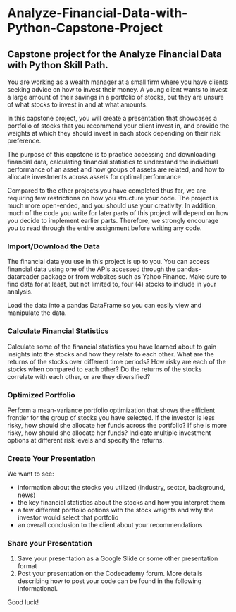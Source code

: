 # Analyze-Financial-Data-with-Python-Capstone-Project

## Capstone project for the Analyze Financial Data with Python Skill Path.

You are working as a wealth manager at a small firm where you have clients seeking advice on how to invest their money. A young client wants to invest a large amount of their savings in a portfolio of stocks, but they are unsure of what stocks to invest in and at what amounts.

In this capstone project, you will create a presentation that showcases a portfolio of stocks that you recommend your client invest in, and provide the weights at which they should invest in each stock depending on their risk preference.

The purpose of this capstone is to practice accessing and downloading financial data, calculating financial statistics to understand the individual performance of an asset and how groups of assets are related, and how to allocate investments across assets for optimal performance

Compared to the other projects you have completed thus far, we are requiring few restrictions on how you structure your code. The project is much more open-ended, and you should use your creativity. In addition, much of the code you write for later parts of this project will depend on how you decide to implement earlier parts. Therefore, we strongly encourage you to read through the entire assignment before writing any code.

### Import/Download the Data
The financial data you use in this project is up to you. You can access financial data using one of the APIs accessed through the pandas-datareader package or from websites such as Yahoo Finance. Make sure to find data for at least, but not limited to, four (4) stocks to include in your analysis.

Load the data into a pandas DataFrame so you can easily view and manipulate the data.

### Calculate Financial Statistics
Calculate some of the financial statistics you have learned about to gain insights into the stocks and how they relate to each other. What are the returns of the stocks over different time periods? How risky are each of the stocks when compared to each other? Do the returns of the stocks correlate with each other, or are they diversified?

### Optimized Portfolio
Perform a mean-variance portfolio optimization that shows the efficient frontier for the group of stocks you have selected. If the investor is less risky, how should she allocate her funds across the portfolio? If she is more risky, how should she allocate her funds? Indicate multiple investment options at different risk levels and specify the returns.

### Create Your Presentation
We want to see:

* information about the stocks you utilized (industry, sector, background, news)
* the key financial statistics about the stocks and how you interpret them
* a few different portfolio options with the stock weights and why the investor would select that portfolio
* an overall conclusion to the client about your recommendations

### Share your Presentation
1. Save your presentation as a Google Slide or some other presentation format
2. Post your presentation on the Codecademy forum. More details describing how to post your code can be found in the following informational.

Good luck!
